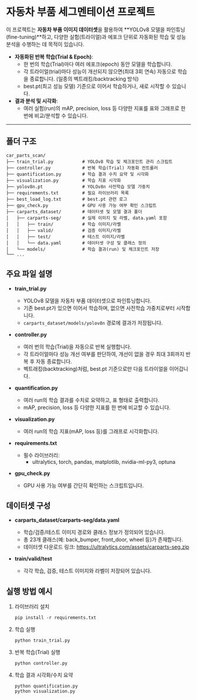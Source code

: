 # 자동차 부품 세그멘테이션 프로젝트

이 프로젝트는 **자동차 부품 이미지 데이터셋**을 활용하여 **YOLOv8 모델을 파인튜닝(fine-tuning)**하고, 다양한 실험(트라이얼)과 에포크 단위로 자동화된 학습 및 성능 분석을 수행하는 데 목적이 있습니다.

- **자동화된 반복 학습(Trial & Epoch)**: 
  - 한 번의 학습(Trial)마다 여러 에포크(epoch) 동안 모델을 학습합니다.
  - 각 트라이얼(trial)마다 성능이 개선되지 않으면(최대 3회 연속) 자동으로 학습을 종료합니다. (일종의 벡트래킹/backtracking 방식)
  - best.pt(최고 성능 모델) 기준으로 이어서 학습하거나, 새로 시작할 수 있습니다.
- **결과 분석 및 시각화**:
  - 여러 실험(run)의 mAP, precision, loss 등 다양한 지표를 표와 그래프로 한 번에 비교/분석할 수 있습니다.

---

## 폴더 구조

```
car_parts_scan/
├── train_trial.py           # YOLOv8 학습 및 체크포인트 관리 스크립트
├── controller.py            # 반복 학습(Trial) 자동화 컨트롤러
├── quantification.py        # 학습 결과 수치 요약 및 시각화
├── visualization.py         # 학습 지표 시각화
├── yolov8n.pt               # YOLOv8n 사전학습 모델 가중치
├── requirements.txt         # 필요 라이브러리 목록
├── best_load_log.txt        # best.pt 관련 로그
├── gpu_check.py             # GPU 사용 가능 여부 확인 스크립트
├── carparts_dataset/        # 데이터셋 및 모델 결과 폴더
│   ├── carparts-seg/        # 실제 이미지 및 라벨, data.yaml 포함
│   │   ├── train/           # 학습 이미지/라벨
│   │   ├── valid/           # 검증 이미지/라벨
│   │   ├── test/            # 테스트 이미지/라벨
│   │   └── data.yaml        # 데이터셋 구성 및 클래스 정의
│   └── models/              # 학습 결과(run) 및 체크포인트 저장
└── ...
```

## 주요 파일 설명

- **train_trial.py**  
  - YOLOv8 모델을 자동차 부품 데이터셋으로 파인튜닝합니다.
  - 기존 best.pt가 있으면 이어서 학습하며, 없으면 사전학습 가중치로부터 시작합니다.
  - `carparts_dataset/models/yolov8n` 경로에 결과가 저장됩니다.

- **controller.py**  
  - 여러 번의 학습(Trial)을 자동으로 반복 실행합니다.
  - 각 트라이얼마다 성능 개선 여부를 판단하여, 개선이 없을 경우 최대 3회까지 반복 후 자동 종료합니다.
  - 벡트래킹(backtracking)처럼, best.pt 기준으로만 다음 트라이얼을 이어갑니다.

- **quantification.py**  
  - 여러 run의 학습 결과를 수치로 요약하고, 표 형태로 출력합니다.
  - mAP, precision, loss 등 다양한 지표를 한 번에 비교할 수 있습니다.

- **visualization.py**  
  - 여러 run의 학습 지표(mAP, loss 등)를 그래프로 시각화합니다.

- **requirements.txt**  
  - 필수 라이브러리:  
    - ultralytics, torch, pandas, matplotlib, nvidia-ml-py3, optuna

- **gpu_check.py**  
  - GPU 사용 가능 여부를 간단히 확인하는 스크립트입니다.

## 데이터셋 구성

- **carparts_dataset/carparts-seg/data.yaml**  
  - 학습/검증/테스트 이미지 경로와 클래스 정보가 정의되어 있습니다.
  - 총 23개 클래스(예: back_bumper, front_door, wheel 등)가 존재합니다.
  - 데이터셋 다운로드 링크: https://ultralytics.com/assets/carparts-seg.zip

- **train/valid/test**  
  - 각각 학습, 검증, 테스트 이미지와 라벨이 저장되어 있습니다.

## 실행 방법 예시

1. 라이브러리 설치  
   ```
   pip install -r requirements.txt
   ```

2. 학습 실행  
   ```
   python train_trial.py
   ```

3. 반복 학습(Trial) 실행  
   ```
   python controller.py
   ```

4. 학습 결과 시각화/수치 요약  
   ```
   python quantification.py
   python visualization.py
   ``` 